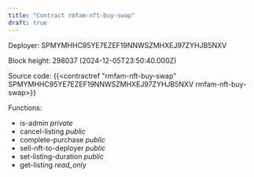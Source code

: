 ```yaml
---
title: "Contract rmfam-nft-buy-swap"
draft: true
---
```

Deployer: SPMYMHHC95YE7EZEF19NNWSZMHXEJ97ZYHJB5NXV


 



Block height: 298037 (2024-12-05T23:50:40.000Z)

Source code: {{<contractref "rmfam-nft-buy-swap" SPMYMHHC95YE7EZEF19NNWSZMHXEJ97ZYHJB5NXV rmfam-nft-buy-swap>}}

Functions:

* is-admin _private_
* cancel-listing _public_
* complete-purchase _public_
* sell-nft-to-deployer _public_
* set-listing-duration _public_
* get-listing _read_only_

